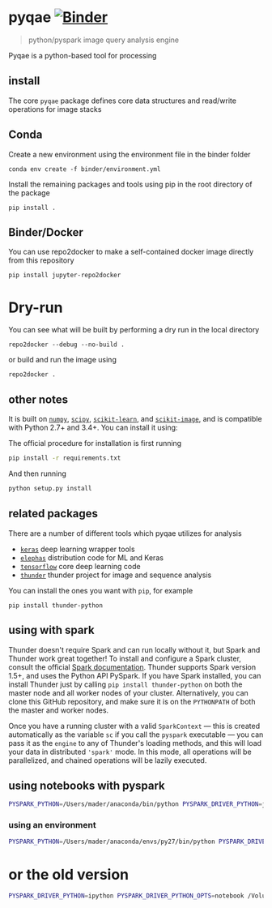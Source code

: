 # pyqae [![Binder](https://mybinder.org/badge.svg)](https://mybinder.org/v2/gh/4Quant/pyqae/master)

> python/pyspark image query analysis engine

Pyqae is a python-based tool for processing
## install

The core `pyqae` package defines core data structures and read/write operations for image stacks

## Conda

Create a new environment using the environment file in the binder folder

```
conda env create -f binder/environment.yml
```

Install the remaining packages and tools using pip in the root directory of the package

```
pip install .
```

## Binder/Docker

You can use repo2docker to make a self-contained docker image directly from this repository
```
pip install jupyter-repo2docker
```

# Dry-run
You can see what will be built by performing a dry run in the local directory

```
repo2docker --debug --no-build .
```

or build and run the image using

```
repo2docker .
```



## other notes
It is built on [`numpy`](https://github.com/numpy/numpy), [`scipy`](https://github.com/scipy/scipy), [`scikit-learn`](https://github.com/scikit-learn/scikit-learn), and [`scikit-image`](https://github.com/scikit-image/scikit-image), and is compatible with Python 2.7+ and 3.4+. You can install it using:


The official procedure for installation is first running
```bash
pip install -r requirements.txt
```

And then running
```bash
python setup.py install
```

## related packages

There are a number of different tools which pyqae utilizes for analysis

- [`keras`](https://github.com/fchollet/keras) deep learning wrapper tools
- [`elephas`](https://github.com/maxpumperla/elephas) distribution code for ML and Keras
- [`tensorflow`](https://github.com/tensorflow/tensorflow) core deep learning code
- [`thunder`](https://github.com/thunder-project/thunder) thunder project for image and sequence analysis


You can install the ones you want with `pip`, for example

```
pip install thunder-python
```

## using with spark

Thunder doesn't require Spark and can run locally without it, but Spark and Thunder work great together! To install and configure a Spark cluster, consult the official [Spark documentation](http://spark.apache.org/docs/latest). Thunder supports Spark version 1.5+, and uses the Python API PySpark. If you have Spark installed, you can install Thunder just by calling `pip install thunder-python` on both the master node and all worker nodes of your cluster. Alternatively, you can clone this GitHub repository, and make sure it is on the `PYTHONPATH` of both the master and worker nodes.

Once you have a running cluster with a valid `SparkContext` — this is created automatically as the variable `sc` if you call the `pyspark` executable — you can pass it as the `engine` to any of Thunder's loading methods, and this will load your data in distributed `'spark'` mode. In this mode, all operations will be parallelized, and chained operations will be lazily executed.

## using notebooks with pyspark

```bash
PYSPARK_PYTHON=/Users/mader/anaconda/bin/python PYSPARK_DRIVER_PYTHON=jupyter PYSPARK_DRIVER_PYTHON_OPTS="notebook --ip 0.0.0.0" /Applications/spark-2.1.1-bin-hadoop2.7/bin/pyspark --driver-memory 8g --master local[8]
```

### using an environment
```bash
PYSPARK_PYTHON=/Users/mader/anaconda/envs/py27/bin/python PYSPARK_DRIVER_PYTHON=jupyter PYSPARK_DRIVER_PYTHON_OPTS="notebook --ip 0.0.0.0" /Applications/spark-2.1.1-bin-hadoop2.7/bin/pyspark --driver-memory 8g --master local[8]
```
# or the old version
```bash
PYSPARK_DRIVER_PYTHON=ipython PYSPARK_DRIVER_PYTHON_OPTS=notebook /Volumes/ExDisk/spark-2.0.0-bin-hadoop2.7/bin/pyspark
```